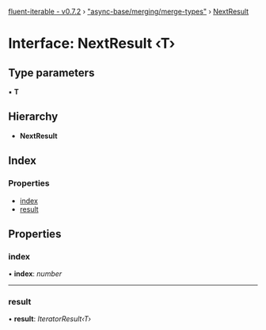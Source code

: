 [fluent-iterable - v0.7.2](../README.md) › ["async-base/merging/merge-types"](../modules/_async_base_merging_merge_types_.md) › [NextResult](_async_base_merging_merge_types_.nextresult.md)

# Interface: NextResult ‹**T**›

## Type parameters

▪ **T**

## Hierarchy

* **NextResult**

## Index

### Properties

* [index](_async_base_merging_merge_types_.nextresult.md#index)
* [result](_async_base_merging_merge_types_.nextresult.md#result)

## Properties

###  index

• **index**: *number*

___

###  result

• **result**: *IteratorResult‹T›*
